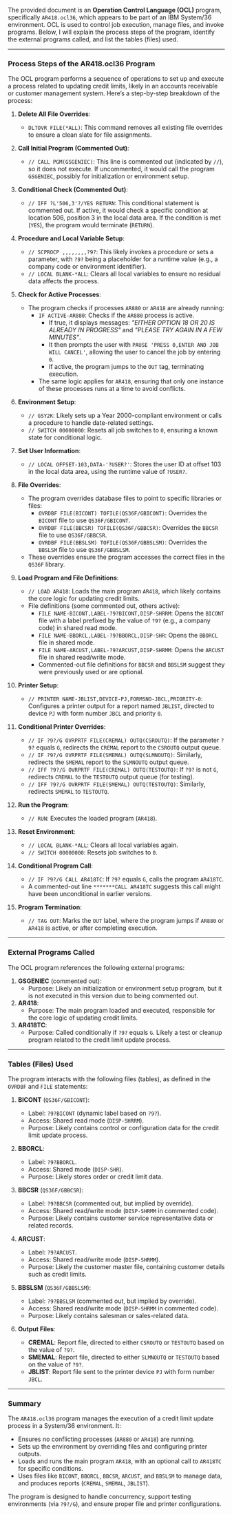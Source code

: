 The provided document is an **Operation Control Language (OCL)** program, specifically `AR418.ocl36`, which appears to be part of an IBM System/36 environment. OCL is used to control job execution, manage files, and invoke programs. Below, I will explain the process steps of the program, identify the external programs called, and list the tables (files) used.

---

### **Process Steps of the AR418.ocl36 Program**

The OCL program performs a sequence of operations to set up and execute a process related to updating credit limits, likely in an accounts receivable or customer management system. Here’s a step-by-step breakdown of the process:

1. **Delete All File Overrides**:
   - `DLTOVR FILE(*ALL)`: This command removes all existing file overrides to ensure a clean slate for file assignments.

2. **Call Initial Program (Commented Out)**:
   - `// CALL PGM(GSGENIEC)`: This line is commented out (indicated by `//`), so it does not execute. If uncommented, it would call the program `GSGENIEC`, possibly for initialization or environment setup.

3. **Conditional Check (Commented Out)**:
   - `// IFF ?L'506,3'?/YES RETURN`: This conditional statement is commented out. If active, it would check a specific condition at location 506, position 3 in the local data area. If the condition is met (`YES`), the program would terminate (`RETURN`).

4. **Procedure and Local Variable Setup**:
   - `// SCPROCP ,,,,,,,,?9?`: This likely invokes a procedure or sets a parameter, with `?9?` being a placeholder for a runtime value (e.g., a company code or environment identifier).
   - `// LOCAL BLANK-*ALL`: Clears all local variables to ensure no residual data affects the process.

5. **Check for Active Processes**:
   - The program checks if processes `AR880` or `AR418` are already running:
     - `IF ACTIVE-AR880`: Checks if the `AR880` process is active.
       - If true, it displays messages: *"EITHER OPTION 18 OR 20 IS ALREADY IN PROGRESS"* and *"PLEASE TRY AGAIN IN A FEW MINUTES"*.
       - It then prompts the user with `PAUSE 'PRESS 0,ENTER AND JOB WILL CANCEL'`, allowing the user to cancel the job by entering `0`.
       - If active, the program jumps to the `OUT` tag, terminating execution.
     - The same logic applies for `AR418`, ensuring that only one instance of these processes runs at a time to avoid conflicts.

6. **Environment Setup**:
   - `// GSY2K`: Likely sets up a Year 2000-compliant environment or calls a procedure to handle date-related settings.
   - `// SWITCH 00000000`: Resets all job switches to `0`, ensuring a known state for conditional logic.

7. **Set User Information**:
   - `// LOCAL OFFSET-103,DATA-'?USER?'`: Stores the user ID at offset 103 in the local data area, using the runtime value of `?USER?`.

8. **File Overrides**:
   - The program overrides database files to point to specific libraries or files:
     - `OVRDBF FILE(BICONT) TOFILE(QS36F/GBICONT)`: Overrides the `BICONT` file to use `QS36F/GBICONT`.
     - `OVRDBF FILE(BBCSR) TOFILE(QS36F/GBBCSR)`: Overrides the `BBCSR` file to use `QS36F/GBBCSR`.
     - `OVRDBF FILE(BBSLSM) TOFILE(QS36F/GBBSLSM)`: Overrides the `BBSLSM` file to use `QS36F/GBBSLSM`.
   - These overrides ensure the program accesses the correct files in the `QS36F` library.

9. **Load Program and File Definitions**:
   - `// LOAD AR418`: Loads the main program `AR418`, which likely contains the core logic for updating credit limits.
   - File definitions (some commented out, others active):
     - `FILE NAME-BICONT,LABEL-?9?BICONT,DISP-SHRRM`: Opens the `BICONT` file with a label prefixed by the value of `?9?` (e.g., a company code) in shared read mode.
     - `FILE NAME-BBORCL,LABEL-?9?BBORCL,DISP-SHR`: Opens the `BBORCL` file in shared mode.
     - `FILE NAME-ARCUST,LABEL-?9?ARCUST,DISP-SHRMM`: Opens the `ARCUST` file in shared read/write mode.
     - Commented-out file definitions for `BBCSR` and `BBSLSM` suggest they were previously used or are optional.

10. **Printer Setup**:
    - `// PRINTER NAME-JBLIST,DEVICE-PJ,FORMSNO-JBCL,PRIORITY-0`: Configures a printer output for a report named `JBLIST`, directed to device `PJ` with form number `JBCL` and priority `0`.

11. **Conditional Printer Overrides**:
    - `// IF ?9?/G OVRPRTF FILE(CREMAL) OUTQ(CSROUTQ)`: If the parameter `?9?` equals `G`, redirects the `CREMAL` report to the `CSROUTQ` output queue.
    - `// IF ?9?/G OVRPRTF FILE(SMEMAL) OUTQ(SLMNOUTQ)`: Similarly, redirects the `SMEMAL` report to the `SLMNOUTQ` output queue.
    - `// IFF ?9?/G OVRPRTF FILE(CREMAL) OUTQ(TESTOUTQ)`: If `?9?` is not `G`, redirects `CREMAL` to the `TESTOUTQ` output queue (for testing).
    - `// IFF ?9?/G OVRPRTF FILE(SMEMAL) OUTQ(TESTOUTQ)`: Similarly, redirects `SMEMAL` to `TESTOUTQ`.

12. **Run the Program**:
    - `// RUN`: Executes the loaded program (`AR418`).

13. **Reset Environment**:
    - `// LOCAL BLANK-*ALL`: Clears all local variables again.
    - `// SWITCH 00000000`: Resets job switches to `0`.

14. **Conditional Program Call**:
    - `// IF ?9?/G CALL AR418TC`: If `?9?` equals `G`, calls the program `AR418TC`.
    - A commented-out line `*******CALL AR418TC` suggests this call might have been unconditional in earlier versions.

15. **Program Termination**:
    - `// TAG OUT`: Marks the `OUT` label, where the program jumps if `AR880` or `AR418` is active, or after completing execution.

---

### **External Programs Called**

The OCL program references the following external programs:

1. **GSGENIEC** (commented out):
   - Purpose: Likely an initialization or environment setup program, but it is not executed in this version due to being commented out.
2. **AR418**:
   - Purpose: The main program loaded and executed, responsible for the core logic of updating credit limits.
3. **AR418TC**:
   - Purpose: Called conditionally if `?9?` equals `G`. Likely a test or cleanup program related to the credit limit update process.

---

### **Tables (Files) Used**

The program interacts with the following files (tables), as defined in the `OVRDBF` and `FILE` statements:

1. **BICONT** (`QS36F/GBICONT`):
   - Label: `?9?BICONT` (dynamic label based on `?9?`).
   - Access: Shared read mode (`DISP-SHRRM`).
   - Purpose: Likely contains control or configuration data for the credit limit update process.

2. **BBORCL**:
   - Label: `?9?BBORCL`.
   - Access: Shared mode (`DISP-SHR`).
   - Purpose: Likely stores order or credit limit data.

3. **BBCSR** (`QS36F/GBBCSR`):
   - Label: `?9?BBCSR` (commented out, but implied by override).
   - Access: Shared read/write mode (`DISP-SHRMM` in commented code).
   - Purpose: Likely contains customer service representative data or related records.

4. **ARCUST**:
   - Label: `?9?ARCUST`.
   - Access: Shared read/write mode (`DISP-SHRMM`).
   - Purpose: Likely the customer master file, containing customer details such as credit limits.

5. **BBSLSM** (`QS36F/GBBSLSM`):
   - Label: `?9?BBSLSM` (commented out, but implied by override).
   - Access: Shared read/write mode (`DISP-SHRMM` in commented code).
   - Purpose: Likely contains salesman or sales-related data.

6. **Output Files**:
   - **CREMAL**: Report file, directed to either `CSROUTQ` or `TESTOUTQ` based on the value of `?9?`.
   - **SMEMAL**: Report file, directed to either `SLMNOUTQ` or `TESTOUTQ` based on the value of `?9?`.
   - **JBLIST**: Report file sent to the printer device `PJ` with form number `JBCL`.

---

### **Summary**

The `AR418.ocl36` program manages the execution of a credit limit update process in a System/36 environment. It:
- Ensures no conflicting processes (`AR880` or `AR418`) are running.
- Sets up the environment by overriding files and configuring printer outputs.
- Loads and runs the main program `AR418`, with an optional call to `AR418TC` for specific conditions.
- Uses files like `BICONT`, `BBORCL`, `BBCSR`, `ARCUST`, and `BBSLSM` to manage data, and produces reports (`CREMAL`, `SMEMAL`, `JBLIST`).

The program is designed to handle concurrency, support testing environments (via `?9?/G`), and ensure proper file and printer configurations.